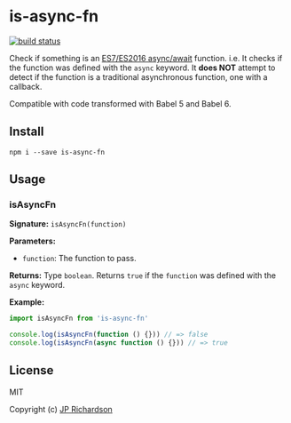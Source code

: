 is-async-fn
===========

[![build status](https://api.travis-ci.org/jprichardson/is-async-fn.svg)](http://travis-ci.org/jprichardson/is-async-fn)

Check if something is an [ES7/ES2016 async/await](http://pouchdb.com/2015/03/05/taming-the-async-beast-with-es7.html) function.
i.e. It checks if the function was defined with the `async` keyword. It **does NOT** attempt to detect if the function is a traditional asynchronous function, one with a callback.

Compatible with code transformed with Babel 5 and Babel 6.


Install
-------

    npm i --save is-async-fn


Usage
-----

### isAsyncFn

**Signature:** `isAsyncFn(function)`

**Parameters:**
- `function`: The function to pass.

**Returns:** Type `boolean`. Returns `true` if the `function` was defined with the
`async` keyword.

**Example:**

```js
import isAsyncFn from 'is-async-fn'

console.log(isAsyncFn(function () {})) // => false
console.log(isAsyncFn(async function () {})) // => true
```

License
-------

MIT

Copyright (c) [JP Richardson](https://github.com/jprichardson)
